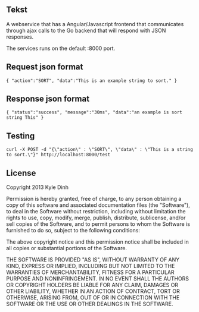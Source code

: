 Tekst
-----
A webservice that has a Angular/Javascript frontend that communicates through ajax calls to the Go backend that will respond with JSON responses.

The services runs on the default :8000 port.

Request json format
-------------------
```
{ "action":"SORT", "data":"This is an example string to sort." }

```

Response json format
--------------------
```
{ "status":"success", "message":"30ms", "data":"an example is sort string This" }
```

Testing
-------
```
curl -X POST -d "{\"action\" : \"SORT\", \"data\" : \"This is a string to sort.\"}" http://localhost:8000/test
```

License
-------
Copyright 2013 Kyle Dinh

Permission is hereby granted, free of charge, to any person obtaining a copy
of this software and associated documentation files (the "Software"), to deal
in the Software without restriction, including without limitation the rights
to use, copy, modify, merge, publish, distribute, sublicense, and/or sell
copies of the Software, and to permit persons to whom the Software is
furnished to do so, subject to the following conditions:

The above copyright notice and this permission notice shall be included in
all copies or substantial portions of the Software.

THE SOFTWARE IS PROVIDED "AS IS", WITHOUT WARRANTY OF ANY KIND, EXPRESS OR
IMPLIED, INCLUDING BUT NOT LIMITED TO THE WARRANTIES OF MERCHANTABILITY,
FITNESS FOR A PARTICULAR PURPOSE AND NONINFRINGEMENT. IN NO EVENT SHALL THE
AUTHORS OR COPYRIGHT HOLDERS BE LIABLE FOR ANY CLAIM, DAMAGES OR OTHER
LIABILITY, WHETHER IN AN ACTION OF CONTRACT, TORT OR OTHERWISE, ARISING FROM,
OUT OF OR IN CONNECTION WITH THE SOFTWARE OR THE USE OR OTHER DEALINGS IN
THE SOFTWARE.